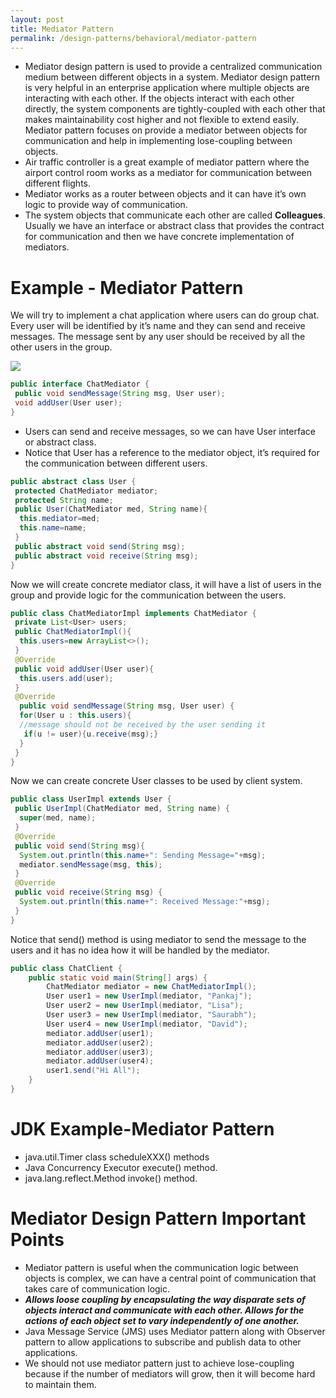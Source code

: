 ```yaml
---
layout: post
title: Mediator Pattern
permalink: /design-patterns/behavioral/mediator-pattern
---
```


- Mediator design pattern is used to provide a centralized communication medium between different objects in a system. Mediator design pattern is very helpful in an enterprise application where multiple objects are interacting with each other. If the objects interact with each other directly, the system components are tightly-coupled with each other that makes maintainability cost higher and not flexible to extend easily. Mediator pattern focuses on provide a mediator between objects for communication and help in implementing lose-coupling between objects.
- Air traffic controller is a great example of mediator pattern where the airport control room works as a mediator for communication between different flights.
- Mediator works as a router between objects and it can have it’s own logic to provide way of communication.
- The system objects that communicate each other are called **Colleagues**. Usually we have an interface or abstract class that provides the contract for communication and then we have concrete implementation of mediators.

# Example - Mediator Pattern
We will try to implement a chat application where users can do group chat. Every user will be identified by it’s name and they can send and receive messages. The message sent by any user should be received by all the other users in the group.

![]({{site.cdn}}/design-patterns/behavioral-mediator.png)

```java
public interface ChatMediator {
 public void sendMessage(String msg, User user);
 void addUser(User user);
}
```

- Users can send and receive messages, so we can have User interface or abstract class.
- Notice that User has a reference to the mediator object, it’s required for the communication between different users.

```java
public abstract class User {
 protected ChatMediator mediator;
 protected String name;
 public User(ChatMediator med, String name){
  this.mediator=med;
  this.name=name;
 }
 public abstract void send(String msg);
 public abstract void receive(String msg);
}
```

Now we will create concrete mediator class, it will have a list of users in the group and provide logic for the communication between the users.

```java
public class ChatMediatorImpl implements ChatMediator {
 private List<User> users;
 public ChatMediatorImpl(){
  this.users=new ArrayList<>();
 }
 @Override
 public void addUser(User user){
  this.users.add(user);
 }
 @Override
  public void sendMessage(String msg, User user) {
  for(User u : this.users){
  //message should not be received by the user sending it
   if(u != user){u.receive(msg);}
  }
 }
}
```

Now we can create concrete User classes to be used by client system.

```java
public class UserImpl extends User {
 public UserImpl(ChatMediator med, String name) {
  super(med, name);
 }
 @Override
 public void send(String msg){
  System.out.println(this.name+": Sending Message="+msg);
  mediator.sendMessage(msg, this);
 }
 @Override
 public void receive(String msg) {
  System.out.println(this.name+": Received Message:"+msg);
 }
}
```

Notice that send() method is using mediator to send the message to the users and it has no idea how it will be handled by the mediator.

```java
public class ChatClient {
	public static void main(String[] args) {
		ChatMediator mediator = new ChatMediatorImpl();
		User user1 = new UserImpl(mediator, "Pankaj");
		User user2 = new UserImpl(mediator, "Lisa");
		User user3 = new UserImpl(mediator, "Saurabh");
		User user4 = new UserImpl(mediator, "David");
		mediator.addUser(user1);
		mediator.addUser(user2);
		mediator.addUser(user3);
		mediator.addUser(user4);		
		user1.send("Hi All");		
	}
}
```

# JDK Example-Mediator Pattern
-	java.util.Timer class scheduleXXX() methods
-	Java Concurrency Executor execute() method.
-	java.lang.reflect.Method invoke() method.

# Mediator Design Pattern Important Points
- Mediator pattern is useful when the communication logic between objects is complex, we can have a central point of communication that takes care of communication logic.
- ***Allows loose coupling by encapsulating the way disparate sets of objects interact and communicate with each other. Allows for the actions of each object set to vary independently of one another.***
- Java Message Service (JMS) uses Mediator pattern along with Observer pattern to allow applications to subscribe and publish data to other applications.
- We should not use mediator pattern just to achieve lose-coupling because if the number of mediators will grow, then it will become hard to maintain them.